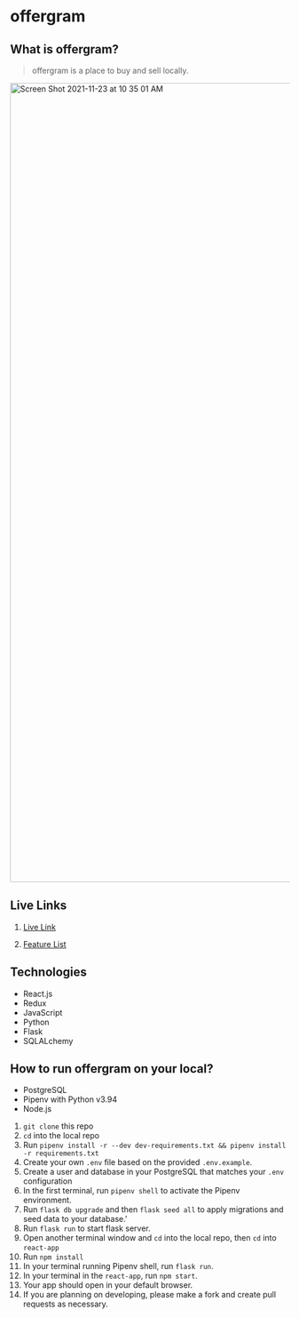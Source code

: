 # offergram

## What is offergram?
   > offergram is a place to buy and sell locally.

<img width="1438" alt="Screen Shot 2021-11-23 at 10 35 01 AM" src="https://i.imgur.com/Ua3L322.png">


## Live Links


1. [Live Link](https://offergram-aa.herokuapp.com/) 

2. [Feature List](https://github.com/KristyCS/Kalendar/wiki/Feature-List)

## Technologies

  - React.js
  - Redux
  - JavaScript
  - Python
  - Flask
  - SQLALchemy


## How to run offergram on your local?
 
* PostgreSQL
* Pipenv with Python v3.94
* Node.js

1. `git clone` this repo
2. `cd` into the local repo
3. Run `pipenv install -r --dev dev-requirements.txt && pipenv install -r requirements.txt`
4. Create your own `.env` file based on the provided `.env.example`.
5. Create a user and database in your PostgreSQL that matches your `.env` configuration
6. In the first terminal, run `pipenv shell` to activate the Pipenv environment.
7. Run `flask db upgrade` and then `flask seed all` to apply migrations and seed data to your database.'
8. Run `flask run` to start flask server.
9. Open another terminal window and `cd` into the local repo, then `cd` into `react-app`
10. Run `npm install`
11. In your terminal running Pipenv shell, run `flask run`.
12. In your terminal in the `react-app`, run `npm start`.
13. Your app should open in your default browser.
14. If you are planning on developing, please make a fork and create pull requests as necessary.
